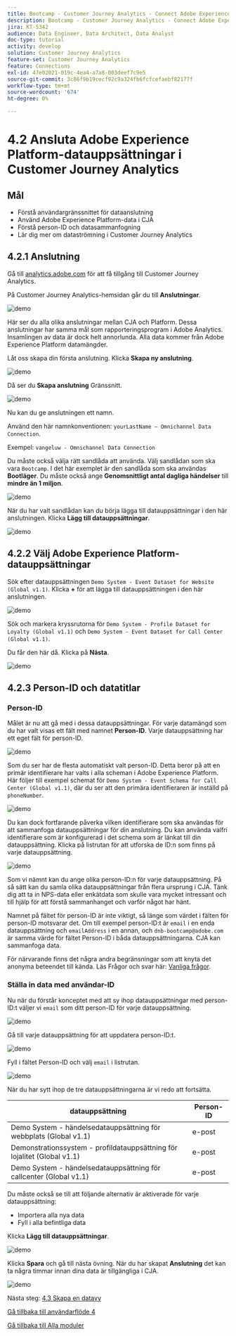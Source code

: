 ```yaml
---
title: Bootcamp - Customer Journey Analytics - Connect Adobe Experience Platform Datasets in Customer Journey Analytics
description: Bootcamp - Customer Journey Analytics - Connect Adobe Experience Platform Datasets in Customer Journey Analytics
jira: KT-5342
audience: Data Engineer, Data Architect, Data Analyst
doc-type: tutorial
activity: develop
solution: Customer Journey Analytics
feature-set: Customer Journey Analytics
feature: Connections
exl-id: 47e02021-019c-4ea4-a7a8-003deef7c9e5
source-git-commit: 3c86f9b19cecf92c9a324fb6fcfcefaebf82177f
workflow-type: tm+mt
source-wordcount: '674'
ht-degree: 0%

---
```


# 4.2 Ansluta Adobe Experience Platform-datauppsättningar i Customer Journey Analytics

## Mål

- Förstå användargränssnittet för dataanslutning
- Använd Adobe Experience Platform-data i CJA
- Förstå person-ID och datasammanfogning
- Lär dig mer om dataströmning i Customer Journey Analytics

## 4.2.1 Anslutning

Gå till [analytics.adobe.com](https://analytics.adobe.com) för att få tillgång till Customer Journey Analytics.

På Customer Journey Analytics-hemsidan går du till **Anslutningar**.

![demo](./images/cja2.png)

Här ser du alla olika anslutningar mellan CJA och Platform. Dessa anslutningar har samma mål som rapporteringsprogram i Adobe Analytics. Insamlingen av data är dock helt annorlunda. Alla data kommer från Adobe Experience Platform datamängder.

Låt oss skapa din första anslutning. Klicka **Skapa ny anslutning**.

![demo](./images/cja4.png)

Då ser du **Skapa anslutning** Gränssnitt.

![demo](./images/cja5.png)

Nu kan du ge anslutningen ett namn.

Använd den här namnkonventionen: `yourLastName – Omnichannel Data Connection`.

Exempel: `vangeluw - Omnichannel Data Connection`

Du måste också välja rätt sandlåda att använda. Välj sandlådan som ska vara `Bootcamp`. I det här exemplet är den sandlåda som ska användas **Bootläger**. Du måste också ange **Genomsnittligt antal dagliga händelser** till **mindre än 1 miljon**.

![demo](./images/cjasb.png)

När du har valt sandlådan kan du börja lägga till datauppsättningar i den här anslutningen. Klicka **Lägg till datauppsättningar**.

![demo](./images/cjasb1.png)

## 4.2.2 Välj Adobe Experience Platform-datauppsättningar

Sök efter datauppsättningen `Demo System - Event Dataset for Website (Global v1.1)`. Klicka **+** för att lägga till datauppsättningen i den här anslutningen.

![demo](./images/cja7.png)

Sök och markera kryssrutorna för `Demo System - Profile Dataset for Loyalty (Global v1.1)` och `Demo System - Event Dataset for Call Center (Global v1.1)`.

Du får den här då. Klicka på **Nästa**.

![demo](./images/cja9.png)

## 4.2.3 Person-ID och datatitlar

### Person-ID

Målet är nu att gå med i dessa datauppsättningar. För varje datamängd som du har valt visas ett fält med namnet **Person-ID**. Varje datauppsättning har ett eget fält för person-ID.

![demo](./images/cja11.png)

Som du ser har de flesta automatiskt valt person-ID. Detta beror på att en primär identifierare har valts i alla scheman i Adobe Experience Platform. Här följer till exempel schemat för `Demo System - Event Schema for Call Center (Global v1.1)`, där du ser att den primära identifieraren är inställd på `phoneNumber`.

![demo](./images/cja13.png)

Du kan dock fortfarande påverka vilken identifierare som ska användas för att sammanfoga datauppsättningar för din anslutning. Du kan använda valfri identifierare som är konfigurerad i det schema som är länkat till din datauppsättning. Klicka på listrutan för att utforska de ID:n som finns på varje datauppsättning.

![demo](./images/cja14.png)

Som vi nämnt kan du ange olika person-ID:n för varje datauppsättning. På så sätt kan du samla olika datauppsättningar från flera ursprung i CJA. Tänk dig att ta in NPS-data eller enkätdata som skulle vara mycket intressant och till hjälp för att förstå sammanhanget och varför något har hänt.

Namnet på fältet för person-ID är inte viktigt, så länge som värdet i fälten för person-ID motsvarar det. Om till exempel person-ID:t är `email` i en enda datauppsättning och `emailAddress` i en annan, och `dnb-bootcamp@adobe.com` är samma värde för fältet Person-ID i båda datauppsättningarna. CJA kan sammanfoga data.

För närvarande finns det några andra begränsningar som att knyta det anonyma beteendet till kända. Läs Frågor och svar här: [Vanliga frågor](https://experienceleague.adobe.com/docs/analytics-platform/using/cja-overview/cja-faq.html).

### Ställa in data med användar-ID

Nu när du förstår konceptet med att sy ihop datauppsättningar med person-ID:t väljer vi `email` som ditt person-ID för varje datauppsättning.

![demo](./images/cja15.png)

Gå till varje datauppsättning för att uppdatera person-ID:t.

![demo](./images/cja12a.png)

Fyll i fältet Person-ID och välj `email` i listrutan.

![demo](./images/cja17.png)

När du har sytt ihop de tre datauppsättningarna är vi redo att fortsätta.

| datauppsättning | Person-ID |
| ----------------- |-------------| 
| Demo System - händelsedatauppsättning för webbplats (Global v1.1) | e-post |
| Demonstrationssystem - profildatauppsättning för lojalitet (Global v1.1) | e-post |
| Demo System - händelsedatauppsättning för callcenter (Global v1.1) | e-post |

Du måste också se till att följande alternativ är aktiverade för varje datauppsättning:

- Importera alla nya data
- Fyll i alla befintliga data

Klicka **Lägg till datauppsättningar**.

![demo](./images/cja16.png)

Klicka **Spara** och gå till nästa övning.
När du har skapat **Anslutning** det kan ta några timmar innan dina data är tillgängliga i CJA.

![demo](./images/cja20.png)

Nästa steg: [4.3 Skapa en datavy](./ex3.md)

[Gå tillbaka till användarflöde 4](./uc4.md)

[Gå tillbaka till Alla moduler](./../../overview.md)
